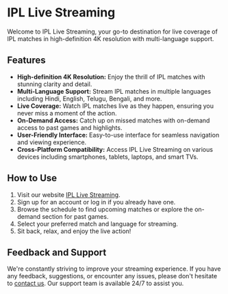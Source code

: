 # IPL Live Streaming

Welcome to IPL Live Streaming, your go-to destination for live coverage of IPL matches in high-definition 4K resolution with multi-language support.

## Features

- **High-definition 4K Resolution:** Enjoy the thrill of IPL matches with stunning clarity and detail.
- **Multi-Language Support:** Stream IPL matches in multiple languages including Hindi, English, Telugu, Bengali, and more.
- **Live Coverage:** Watch IPL matches live as they happen, ensuring you never miss a moment of the action.
- **On-Demand Access:** Catch up on missed matches with on-demand access to past games and highlights.
- **User-Friendly Interface:** Easy-to-use interface for seamless navigation and viewing experience.
- **Cross-Platform Compatibility:** Access IPL Live Streaming on various devices including smartphones, tablets, laptops, and smart TVs.

## How to Use

1. Visit our website [IPL Live Streaming](https://cosmic-seed-birth.glitch.me/).
2. Sign up for an account or log in if you already have one.
3. Browse the schedule to find upcoming matches or explore the on-demand section for past games.
4. Select your preferred match and language for streaming.
5. Sit back, relax, and enjoy the live action!

## Feedback and Support

We're constantly striving to improve your streaming experience. If you have any feedback, suggestions, or encounter any issues, please don't hesitate to [contact us](mailto:support@ipllivestreaming.com). Our support team is available 24/7 to assist you.


